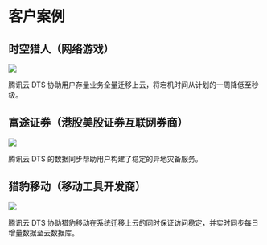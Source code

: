 # 客户案例

## 时空猎人（网络游戏）
![][img1]

腾讯云 DTS 协助用户存量业务全量迁移上云，将宕机时间从计划的一周降低至秒级。

## 富途证券（港股美股证券互联网券商）
![][img2]

腾讯云 DTS 的数据同步帮助用户构建了稳定的异地灾备服务。

## 猎豹移动（移动工具开发商）
![][img3]

腾讯云 DTS 协助猎豹移动在系统迁移上云的同时保证访问稳定，并实时同步每日增量数据至云数据库。

[img1]:https://mc.qcloudimg.com/static/img/a632577561d82c3c1510835f2b42a3c3/image.png

[img2]:https://mc.qcloudimg.com/static/img/524729a872947a5aef5497b4f0b98b09/image.png

[img3]:https://mc.qcloudimg.com/static/img/f709b8ec50c01fd9ee9c94548523d7ef/image.png
